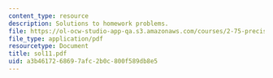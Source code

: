 ```yaml
---
content_type: resource
description: Solutions to homework problems.
file: https://ol-ocw-studio-app-qa.s3.amazonaws.com/courses/2-75-precision-machine-design-fall-2001/a3b4617268697afc2b0c800f589db8e5_sol11.pdf
file_type: application/pdf
resourcetype: Document
title: sol11.pdf
uid: a3b46172-6869-7afc-2b0c-800f589db8e5
---
```

